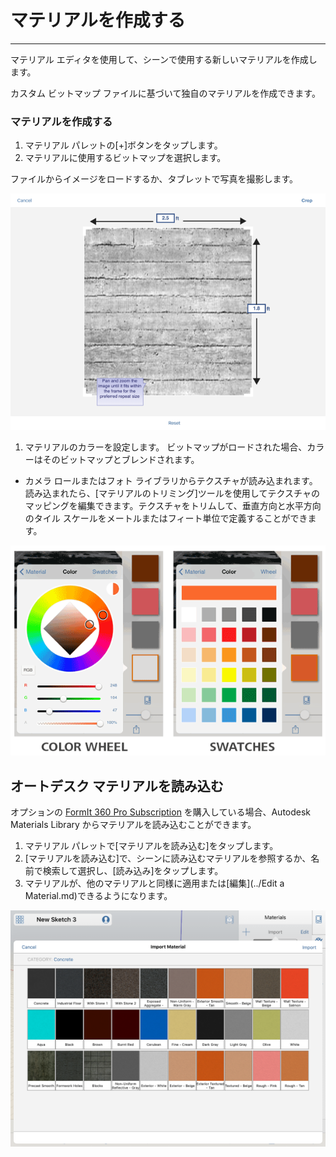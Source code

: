 

# マテリアルを作成する

---

マテリアル エディタを使用して、シーンで使用する新しいマテリアルを作成します。

カスタム ビットマップ ファイルに基づいて独自のマテリアルを作成できます。

### マテリアルを作成する

1. マテリアル パレットの[+]ボタンをタップします。
2. マテリアルに使用するビットマップを選択します。

ファイルからイメージをロードするか、タブレットで写真を撮影します。

![](Images/GUID-F571F0F3-FBF2-4B1F-8BD3-3B81413C1F69-low.png)

1. マテリアルのカラーを設定します。 ビットマップがロードされた場合、カラーはそのビットマップとブレンドされます。

* カメラ ロールまたはフォト ライブラリからテクスチャが読み込まれます。読み込まれたら、[マテリアルのトリミング]ツールを使用してテクスチャのマッピングを編集できます。テクスチャをトリムして、垂直方向と水平方向のタイル スケールをメートルまたはフィート単位で定義することができます。

![](Images/GUID-D845F355-9EBA-4AA9-A0F0-96B397721E49-low.jpg)

## オートデスク マテリアルを読み込む

オプションの [FormIt 360 Pro Subscription](http://www.autodesk.com/products/formit-360/try-buy) を購入している場合、Autodesk Materials Library からマテリアルを読み込むことができます。

1. マテリアル パレットで[マテリアルを読み込む]をタップします。
2. [マテリアルを読み込む]で、シーンに読み込むマテリアルを参照するか、名前で検索して選択し、[読み込み]をタップします。
3. マテリアルが、他のマテリアルと同様に適用または[編集](../Edit a Material.md)できるようになります。

![](Images/GUID-636582A1-68FB-4DC2-8442-FD394394AFB6-low.png)

